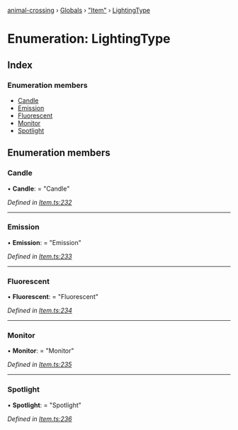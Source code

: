 [animal-crossing](../README.md) › [Globals](../globals.md) › ["Item"](../modules/_item_.md) › [LightingType](_item_.lightingtype.md)

# Enumeration: LightingType

## Index

### Enumeration members

* [Candle](_item_.lightingtype.md#candle)
* [Emission](_item_.lightingtype.md#emission)
* [Fluorescent](_item_.lightingtype.md#fluorescent)
* [Monitor](_item_.lightingtype.md#monitor)
* [Spotlight](_item_.lightingtype.md#spotlight)

## Enumeration members

###  Candle

• **Candle**: = "Candle"

*Defined in [Item.ts:232](https://github.com/Norviah/animal-crossing/blob/0da76a6/module/types/Item.ts#L232)*

___

###  Emission

• **Emission**: = "Emission"

*Defined in [Item.ts:233](https://github.com/Norviah/animal-crossing/blob/0da76a6/module/types/Item.ts#L233)*

___

###  Fluorescent

• **Fluorescent**: = "Fluorescent"

*Defined in [Item.ts:234](https://github.com/Norviah/animal-crossing/blob/0da76a6/module/types/Item.ts#L234)*

___

###  Monitor

• **Monitor**: = "Monitor"

*Defined in [Item.ts:235](https://github.com/Norviah/animal-crossing/blob/0da76a6/module/types/Item.ts#L235)*

___

###  Spotlight

• **Spotlight**: = "Spotlight"

*Defined in [Item.ts:236](https://github.com/Norviah/animal-crossing/blob/0da76a6/module/types/Item.ts#L236)*
